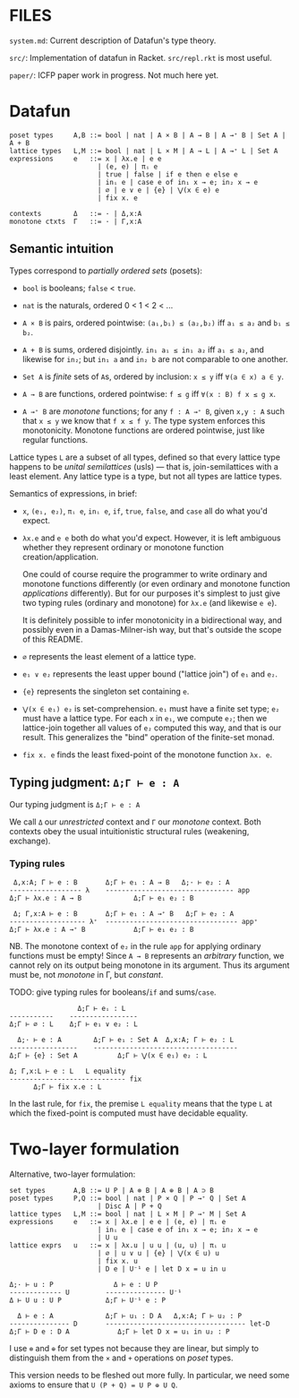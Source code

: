 # FILES

`system.md`: Current description of Datafun's type theory.

`src/`: Implementation of datafun in Racket. `src/repl.rkt` is most useful.

`paper/`: ICFP paper work in progress. Not much here yet.

# Datafun

    poset types     A,B ::= bool | nat | A × B | A → B | A →⁺ B | Set A | A + B
    lattice types   L,M ::= bool | nat | L × M | A → L | A →⁺ L | Set A
    expressions     e   ::= x | λx.e | e e
                          | (e, e) | πᵢ e
                          | true | false | if e then e else e
                          | inᵢ e | case e of in₁ x → e; in₂ x → e
                          | ∅ | e ∨ e | {e} | ⋁(x ∈ e) e
                          | fix x. e

    contexts        Δ   ::= · | Δ,x:A
    monotone ctxts  Γ   ::= · | Γ,x:A

## Semantic intuition

Types correspond to *partially ordered sets* (posets):

- `bool` is booleans; `false` < `true`.

- `nat` is the naturals, ordered 0 < 1 < 2 < ...

- `A × B` is pairs, ordered pointwise:
  `(a₁,b₁) ≤ (a₂,b₂)` iff `a₁ ≤ a₂` and `b₁ ≤ b₂`.

- `A + B` is sums, ordered disjointly. `in₁ a₁ ≤ in₁ a₂` iff `a₁ ≤ a₂`, and
  likewise for `in₂`; but `in₁ a` and `in₂ b` are not comparable to one another.

- `Set A` is *finite* sets of `A`s, ordered by inclusion:
  `x ≤ y` iff `∀(a ∈ x) a ∈ y`.

- `A → B` are functions, ordered pointwise: `f ≤ g` iff `∀(x : B) f x ≤ g x`.

- `A →⁺ B` are *monotone* functions; for any `f : A →⁺ B`, given `x,y : A` such
  that `x ≤ y` we know that `f x ≤ f y`. The type system enforces this
  monotonicity. Monotone functions are ordered pointwise, just like regular
  functions.

Lattice types `L` are a subset of all types, defined so that every lattice type
happens to be *unital semilattices* (usls) — that is, join-semilattices with a
least element. Any lattice type is a type, but not all types are lattice types.

Semantics of expressions, in brief:

- `x`, `(e₁, e₂)`, `πᵢ e`, `inᵢ e`, `if`, `true`, `false`, and `case` all do
  what you'd expect.

- `λx.e` and `e e` both do what you'd expect. However, it is left ambiguous
  whether they represent ordinary or monotone function creation/application.

  One could of course require the programmer to write ordinary and monotone
  functions differently (or even ordinary and monotone function *applications*
  differently). But for our purposes it's simplest to just give two typing rules
  (ordinary and monotone) for `λx.e` (and likewise `e e`).

  It is definitely possible to infer monotonicity in a bidirectional way, and
  possibly even in a Damas-Milner-ish way, but that's outside the scope of this
  README.

- `∅` represents the least element of a lattice type.

- `e₁ ∨ e₂` represents the least upper bound ("lattice join") of `e₁` and `e₂`.

- `{e}` represents the singleton set containing `e`.

- `⋁(x ∈ e₁) e₂` is set-comprehension. `e₁` must have a finite set type; `e₂`
  must have a lattice type. For each `x` in `e₁`, we compute `e₂`; then we
  lattice-join together all values of `e₂` computed this way, and that is our
  result. This generalizes the "bind" operation of the finite-set monad.

- `fix x. e` finds the least fixed-point of the monotone function `λx. e`.

## Typing judgment: `Δ;Γ ⊢ e : A`

Our typing judgment is `Δ;Γ ⊢ e : A`

We call `Δ` our *unrestricted* context and `Γ` our *monotone* context. Both
contexts obey the usual intuitionistic structural rules (weakening, exchange).

### Typing rules

     Δ,x:A; Γ ⊢ e : B       Δ;Γ ⊢ e₁ : A → B   Δ;· ⊢ e₂ : A
    ------------------ λ    -------------------------------- app
    Δ;Γ ⊢ λx.e : A → B             Δ;Γ ⊢ e₁ e₂ : B

     Δ; Γ,x:A ⊢ e : B       Δ;Γ ⊢ e₁ : A →⁺ B   Δ;Γ ⊢ e₂ : A
    ------------------- λ⁺  --------------------------------- app⁺
    Δ;Γ ⊢ λx.e : A →⁺ B            Δ;Γ ⊢ e₁ e₂ : B

NB. The monotone context of `e₂` in the rule `app` for applying ordinary
functions must be empty! Since `A → B` represents an *arbitrary* function, we
cannot rely on its output being monotone in its argument. Thus its argument must
be, not *monotone* in Γ, but *constant*.

TODO: give typing rules for booleans/`if` and sums/`case`.

                     Δ;Γ ⊢ eᵢ : L
    -----------    -----------------
    Δ;Γ ⊢ ∅ : L    Δ;Γ ⊢ e₁ ∨ e₂ : L

      Δ;· ⊢ e : A        Δ;Γ ⊢ e₁ : Set A  Δ,x:A; Γ ⊢ e₂ : L
    -----------------    ------------------------------------
    Δ;Γ ⊢ {e} : Set A          Δ;Γ ⊢ ⋁(x ∈ e₁) e₂ : L

    Δ; Γ,x:L ⊢ e : L   L equality
    ----------------------------- fix
          Δ;Γ ⊢ fix x.e : L

In the last rule, for `fix`, the premise `L equality` means that the type `L` at
which the fixed-point is computed must have decidable equality.

# Two-layer formulation
Alternative, two-layer formulation:

    set types       A,B ::= U P | A ⊗ B | A ⊕ B | A ⊃ B
    poset types     P,Q ::= bool | nat | P × Q | P →⁺ Q | Set A
                          | Disc A | P + Q
    lattice types   L,M ::= bool | nat | L × M | P →⁺ M | Set A
    expressions     e   ::= x | λx.e | e e | (e, e) | πᵢ e
                          | inᵢ e | case e of in₁ x → e; in₂ x → e
                          | U u
    lattice exprs   u   ::= x | λx.u | u u | (u, u) | πᵢ u
                          | ∅ | u ∨ u | {e} | ⋁(x ∈ u) u
                          | fix x. u
                          | D e | U⁻¹ e | let D x = u in u

    Δ;· ⊢ u : P               Δ ⊢ e : U P
    ------------- U         --------------- U⁻¹
    Δ ⊢ U u : U P           Δ;Γ ⊢ U⁻¹ e : P

      Δ ⊢ e : A             Δ;Γ ⊢ u₁ : D A   Δ,x:A; Γ ⊢ u₂ : P
    --------------- D       ----------------------------------- let-D
    Δ;Γ ⊢ D e : D A            Δ;Γ ⊢ let D x = u₁ in u₂ : P

I use `⊗` and `⊕` for set types not because they are linear, but simply to
distinguish them from the `×` and `+` operations on *poset* types.

This version needs to be fleshed out more fully. In particular, we need some
axioms to ensure that `U (P + Q) = U P ⊕ U Q`.

